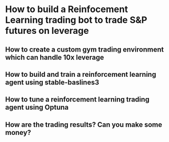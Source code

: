 
# How to build a Reinfocement Learning trading bot to trade S&P futures on leverage
## How to create a custom gym trading environment which can handle 10x leverage
## How to build and train a reinforcement learning agent using stable-baslines3
## How to tune a reinforcement learning trading agent using Optuna
## How are the trading results?  Can you make some money?
